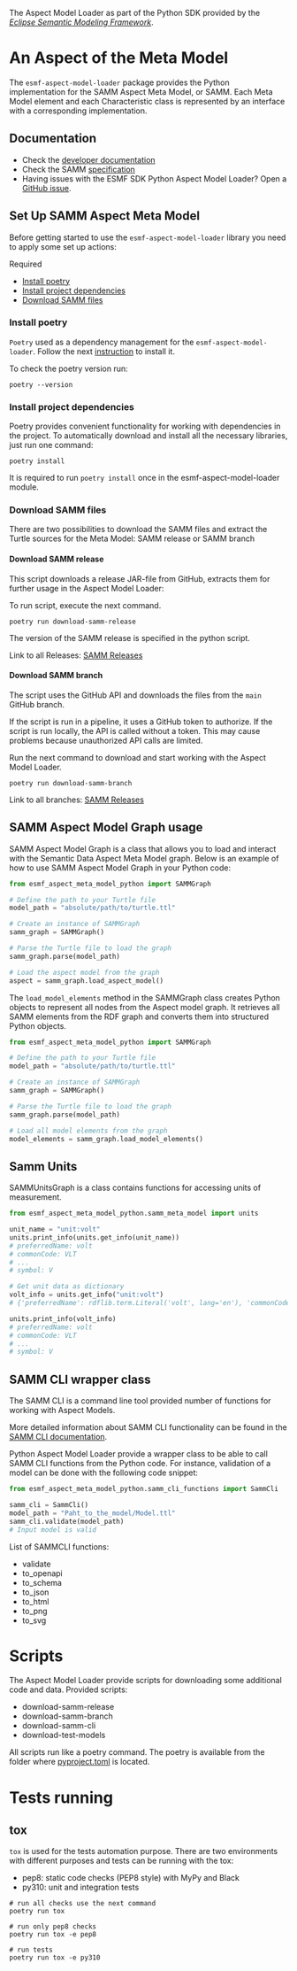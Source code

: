 The Aspect Model Loader as part of the Python SDK provided by the [*Eclipse Semantic Modeling Framework*](
https://projects.eclipse.org/projects/dt.esmf).

# An Aspect of the Meta Model

The `esmf-aspect-model-loader` package provides the Python implementation for the SAMM Aspect Meta Model, or SAMM.
Each Meta Model element and each Characteristic class is represented by an interface with a corresponding
implementation.

## Documentation

* Check the [developer documentation](https://eclipse-esmf.github.io)
* Check the SAMM [specification](https://eclipse-esmf.github.io/samm-specification/snapshot/index.html)
* Having issues with the ESMF SDK Python Aspect Model Loader? Open a [GitHub issue](https://github.com/eclipse-esmf/esmf-sdk-py-aspect-model-loader/issues).

## Set Up SAMM Aspect Meta Model

Before getting started to use the `esmf-aspect-model-loader` library you need to apply some set up actions:

Required
- [Install poetry](#install-poetry)
- [Install project dependencies](#install-project-dependencies)
- [Download SAMM files](#download-samm-files)

### Install poetry

`Poetry` used as a dependency management for the `esmf-aspect-model-loader`. Follow the next [instruction](https://python-poetry.org/docs/#installation)
 to install it.

To check the poetry version run:
```console
poetry --version
```

### Install project dependencies

Poetry provides convenient functionality for working with dependencies in the project.
To automatically download and install all the necessary libraries, just run one command:
```console
poetry install
```
It is required to run `poetry install` once in the esmf-aspect-model-loader module.

### Download SAMM files

There are two possibilities to download the SAMM files and extract the Turtle sources for the Meta Model: 
SAMM release or SAMM branch

#### Download SAMM release

This script downloads a release JAR-file from GitHub, extracts them for further usage in the Aspect Model Loader:

To run script, execute the next command.
```console
poetry run download-samm-release
```
The version of the SAMM release is specified in the python script.

Link to all Releases: [SAMM Releases](https://github.com/eclipse-esmf/esmf-semantic-aspect-meta-model/releases)

#### Download SAMM branch

The script uses the GitHub API and downloads the files from the `main` GitHub branch. 

If the script is run in a pipeline, it uses a GitHub token to authorize. If the script is run locally, 
the API is called without a token. This may cause problems because unauthorized API calls are limited.

Run the next command to download and start working with the Aspect Model Loader.
```console
poetry run download-samm-branch
```
Link to all branches: [SAMM Releases](https://github.com/eclipse-esmf/esmf-semantic-aspect-meta-model/branches)

## SAMM Aspect Model Graph usage

SAMM Aspect Model Graph is a class that allows you to load and interact with the Semantic Data Aspect Meta Model graph. 
Below is an example of how to use SAMM Aspect Model Graph in your Python code:
```python
from esmf_aspect_meta_model_python import SAMMGraph

# Define the path to your Turtle file
model_path = "absolute/path/to/turtle.ttl"

# Create an instance of SAMMGraph
samm_graph = SAMMGraph()

# Parse the Turtle file to load the graph
samm_graph.parse(model_path)

# Load the aspect model from the graph
aspect = samm_graph.load_aspect_model()
```

The `load_model_elements` method in the SAMMGraph class creates Python objects to represent all nodes from the Aspect 
model graph. It retrieves all SAMM elements from the RDF graph and converts them into structured Python objects.
```python
from esmf_aspect_meta_model_python import SAMMGraph

# Define the path to your Turtle file
model_path = "absolute/path/to/turtle.ttl"

# Create an instance of SAMMGraph
samm_graph = SAMMGraph()

# Parse the Turtle file to load the graph
samm_graph.parse(model_path)

# Load all model elements from the graph
model_elements = samm_graph.load_model_elements()
```

## Samm Units

SAMMUnitsGraph is a class contains functions for accessing units of measurement.
```python 
from esmf_aspect_meta_model_python.samm_meta_model import units

unit_name = "unit:volt"
units.print_info(units.get_info(unit_name))
# preferredName: volt
# commonCode: VLT
# ...
# symbol: V

# Get unit data as dictionary
volt_info = units.get_info("unit:volt")
# {'preferredName': rdflib.term.Literal('volt', lang='en'), 'commonCode': rdflib.term.Literal('VLT'), ... }

units.print_info(volt_info)
# preferredName: volt
# commonCode: VLT
# ...
# symbol: V
```

## SAMM CLI wrapper class

The SAMM CLI is a command line tool provided number of functions for working with Aspect Models.

More detailed information about SAMM CLI functionality can be found in the 
[SAMM CLI documentation](https://eclipse-esmf.github.io/esmf-developer-guide/tooling-guide/samm-cli.html).

Python Aspect Model Loader provide a wrapper class to be able to call SAMM CLI functions from the Python code.
For instance, validation of a model can be done with the following code snippet:

```python
from esmf_aspect_meta_model_python.samm_cli_functions import SammCli

samm_cli = SammCli()
model_path = "Paht_to_the_model/Model.ttl"
samm_cli.validate(model_path)
# Input model is valid
```

List of SAMMCLI functions:
- validate
- to_openapi
- to_schema
- to_json
- to_html
- to_png
- to_svg

# Scripts

The Aspect Model Loader provide scripts for downloading some additional code and data.
Provided scripts:
 - download-samm-release
 - download-samm-branch
 - download-samm-cli
 - download-test-models

All scripts run like a poetry command. The poetry is available from the folder where [pyproject.toml](pyproject.toml) 
is located.

# Tests running
## tox

`tox` is used for the tests automation purpose. There are two environments with different purposes and tests can 
be running with the tox:
- pep8: static code checks (PEP8 style) with MyPy and Black
- py310: unit and integration tests

```console
# run all checks use the next command
poetry run tox

# run only pep8 checks
poetry run tox -e pep8

# run tests
poetry run tox -e py310
```
